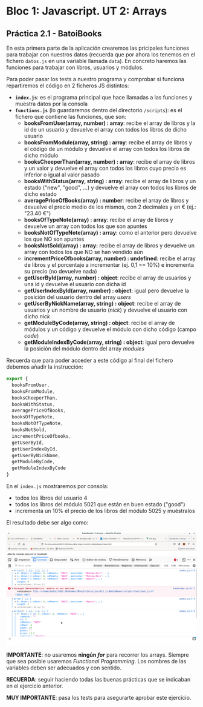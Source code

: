 # Bloc 1: Javascript. UT 2: Arrays
## Práctica 2.1 - BatoiBooks
En esta primera parte de la aplicación crearemos las pricipales funciones para trabajar con nuestros datos (recuerda que por ahora los tenemos en el fichero `datos.js` en una variable llamada `data`). En concreto haremos las funciones para trabajar con libros, usuarios y módulos.

Para poder pasar los tests a nuestro programa y comprobar si funciona repartiremos el código en 2 ficheros JS distintos:
- **`index.js`**: es el programa principal que hace llamadas a las funciones y muestra datos por la consola
- **`functions.js`** (lo guardaremos dentro del directorio `/scripts`): es el fichero que contiene las funciones, que son:
  - **booksFromUser(array, number) : array**: recibe el array de libros y la id de un usuario y devuelve el array con todos los libros de dicho usuario
  - **booksFromModule(array, string) : array**: recibe el array de libros y el código de un módulo y devuelve el array con todos los libros de dicho módulo
  - **booksCheeperThan(array, number) : array**: recibe el array de libros y un valor y devuelve el array con todos los libros cuyo precio es inferior o igual al valor pasado
  - **booksWithStatus(array, string) : array**: recibe el array de libros y un estado ("new", "good", ...) y devuelve el array con todos los libros de dicho estado
  - **averagePriceOfBooks(array) : number**: recibe el array de libros y devuelve el precio medio de los mismos, con 2 decimales y en € (ej.: "23.40 €")
  - **booksOfTypeNote(array) : array**: recibe el array de libros y devuelve un array con todos los que son apuntes
  - **booksNotOfTypeNote(array) : array**: como el anterior pero devuelve los que NO son apuntes
  - **booksNotSold(array) : array:** recibe el array de libros y devuelve un array con todos los que NO se han vendido aún
  - **incrementPriceOfbooks(array, number) : undefined**: recibe el array de libros y el porcentaje a incrementar (ej. 0,1 == 10%) e incrementa su precio (no devuelve nada)
  - **getUserById(array, number) : object**: recibe el array de usuarios y una id y devuelve el usuario con dicha id
  - **getUserIndexById(array, number) : object**: igual pero devuelve la posición del usuario dentro del array _users_
  - **getUserByNickName(array, string) : object**: recibe el array de usuarios y un nombre de usuario (_nick_) y devuelve el usuario con dicho _nick_
  - **getModuleByCode(array, string) : object**: recibe el array de módulos y un código y devuelve el módulo con dicho código (campo _code_)
  - **getModuleIndexByCode(array, string) : object**: igual pero devuelve la posición del módulo dentro del array _modules_

Recuerda que para poder acceder a este código al final del fichero debemos añadir la instrucción:

```javascript
export {
  booksFromUser,
  booksFromModule,
  booksCheeperThan,
  booksWithStatus,
  averagePriceOfBooks,
  booksOfTypeNote,
  booksNotOfTypeNote,
  booksNotSold,
  incrementPriceOfbooks,
  getUserById,
  getUserIndexById,
  getUserByNickName,
  getModuleByCode,
  getModuleIndexByCode
}
```

En el `index.js` mostraremos por consola:
- todos los libros del usuario 4
- todos los libros del módulo 5021 que están en buen estado ("good")
- incrementa un 10% el precio de los libros del módulo 5025 y muéstralos

El resultado debe ser algo como:

![Consola](img/indexArrays.png)

**IMPORTANTE**: no usaremos **ningún _for_** para recorrer los arrays. Siempre que sea posible usaremos _Functional Programming_. Los nombres de las variables deben ser adecuados y con sentido.

**RECUERDA**: seguir haciendo todas las buenas prácticas que se indicaban en el ejercicio anterior.

**MUY IMPORTANTE**: pasa los tests para asegurarte aprobar este ejercicio.
